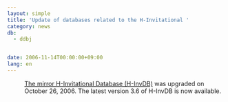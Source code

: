 ```yaml
---
layout: simple
title: 'Update of databases related to the H-Invitational '
category: news
db:
  - ddbj


date: 2006-11-14T00:00:00+09:00
lang: en
---
```


<dd><a href="/whatsnew/whatsnew2009-e.html#091208">The mirror H-Invitational Database (H-InvDB)</a> was upgraded on October 26, 2006. The latest version 3.6 of H-InvDB is now available.</dd>
